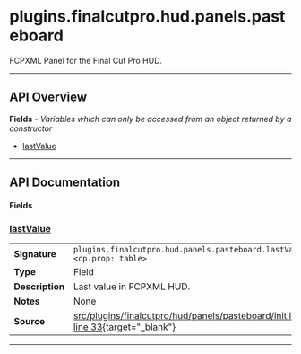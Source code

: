 # plugins.finalcutpro.hud.panels.pasteboard

FCPXML Panel for the Final Cut Pro HUD.

---

## API Overview
**Fields** - _Variables which can only be accessed from an object returned by a constructor_
 * [lastValue](#lastvalue)


---

## API Documentation

#### Fields


### [lastValue](#lastvalue)

|                                             |                                                                                     |
| --------------------------------------------|-------------------------------------------------------------------------------------|
| **Signature**                               | `plugins.finalcutpro.hud.panels.pasteboard.lastValue <cp.prop: table>`                                                                    |
| **Type**                                    | Field                                                                     |
| **Description**                             | Last value in FCPXML HUD.                                                                     |
| **Notes**                                   | None |
| **Source**                                  | [src/plugins/finalcutpro/hud/panels/pasteboard/init.lua line 33](https://github.com/CommandPost/CommandPost/blob/develop/src/plugins/finalcutpro/hud/panels/pasteboard/init.lua#L33){target="_blank"} |

---

